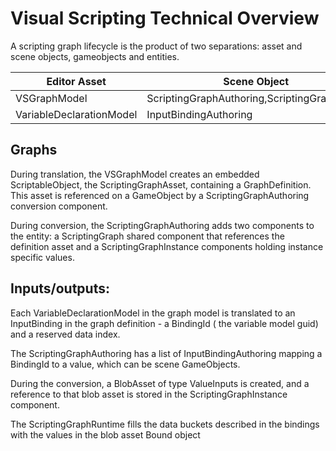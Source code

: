 # Visual Scripting Technical Overview

A scripting graph lifecycle is the product of two separations: asset and scene objects, gameobjects and entities.

|Editor Asset|Scene Object|Runtime Asset|Runtime Object|
|------------|------------|-------------|--------------|
|VSGraphModel|ScriptingGraphAuthoring,ScriptingGraphAsset|ScriptingGraph,GraphDefinition|ScriptingGraphInstance|
|VariableDeclarationModel|InputBindingAuthoring|InputBinding|ValueInputs|

## Graphs

During translation, the VSGraphModel creates an embedded ScriptableObject, the ScriptingGraphAsset, containing a GraphDefinition. This asset is referenced on a GameObject by a ScriptingGraphAuthoring conversion component.

During conversion, the ScriptingGraphAuthoring adds two components to the entity: a ScriptingGraph shared component that references the definition asset and a ScriptingGraphInstance components holding instance specific values.

## Inputs/outputs:

Each VariableDeclarationModel in the graph model is translated to an InputBinding in the graph definition - a BindingId ( the variable model guid) and a reserved data index.

The ScriptingGraphAuthoring has a list of InputBindingAuthoring mapping a BindingId to a value, which can be scene GameObjects.

During the conversion, a BlobAsset of type ValueInputs is created, and a reference to that blob asset is stored in the ScriptingGraphInstance component.

The ScriptingGraphRuntime fills the data buckets described in the bindings with the values in the blob asset
Bound object
